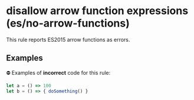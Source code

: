 # disallow arrow function expressions (es/no-arrow-functions)

This rule reports ES2015 arrow functions as errors.

## Examples

⛔ Examples of **incorrect** code for this rule:

```js
let a = () => 100
let b = () => { doSomething() }
```
